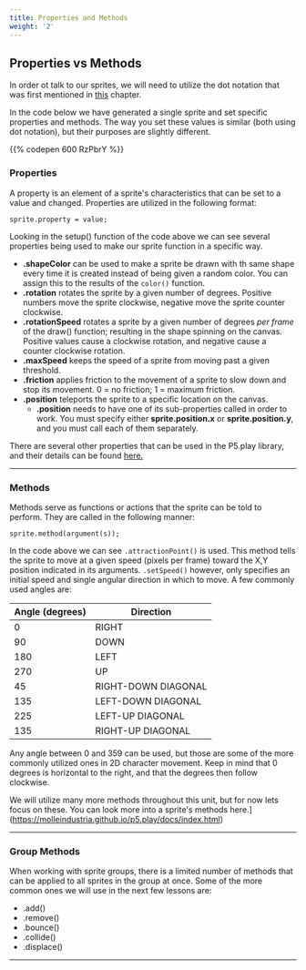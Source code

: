 ```yaml
---
title: Properties and Methods
weight: '2'
---
```


## Properties vs Methods

In order ot talk to our sprites, we will need to utilize the dot notation that was first mentioned in [this](https://pdm.lsupathways.org/1_introtocoding/3_reuseitwithmodularcode/2_lesson_2/) chapter.

In the code below we have generated a single sprite and set specific properties and methods. The way you set these values is similar (both using dot notation), but their purposes are slightly different.

{{% codepen 600 RzPbrY %}}

### Properties

A property is an element of a sprite's characteristics that can be set to a value and changed. Properties are utilized in the following format:

```
sprite.property = value;
```

Looking in the setup() function of the code above we can see several properties being used to make our sprite function in a specific way.

* **.shapeColor** can be used to make a sprite be drawn with th same shape every time it is created instead of being given a random color. You can assign this to the results of the `color()` function.
* **.rotation** rotates the sprite by a given number of degrees. Positive numbers move the sprite clockwise, negative move the sprite counter clockwise.
* **.rotationSpeed** rotates a sprite by a given number of degrees _per frame_ of the draw() function; resulting in the shape spinning on the canvas. Positive values cause a clockwise rotation, and negative cause a counter clockwise rotation.
* **.maxSpeed** keeps the speed of a sprite from moving past a given threshold.
* **.friction** applies friction to the movement of a sprite to slow down and stop its movement. 0 = no friction; 1 = maximum friction.
* **.position** teleports the sprite to a specific location on the canvas.
  * **.position** needs to have one of its sub-properties called in order to work. You must specify either **sprite.position.x** or **sprite.position.y**, and you must call each of them separately.

There are several other properties that can be used in the P5.play library, and their details can be found [here.](https://molleindustria.github.io/p5.play/docs/index.html)

---

### Methods

Methods serve as functions or actions that the sprite can be told to perform. They are called in the following manner:

```
sprite.method(argument(s));
```

In the code above we can see `.attractionPoint()` is used. This method tells the sprite to move at a given speed (pixels per frame) toward the X,Y position indicated in its arguments. `.setSpeed()` however, only specifies an initial speed and single angular direction in which to move. A few commonly used angles are:

| Angle (degrees) | Direction                |
| --------------- | ------------------------ |
| 0               | RIGHT                    |
| 90              | DOWN                     |
| 180             | LEFT                     |
| 270             | UP                       |
| 45              | RIGHT-DOWN DIAGONAL      |
| 135             | LEFT-DOWN DIAGONAL       |
| 225             | LEFT-UP DIAGONAL         |
| 135             | RIGHT-UP DIAGONAL        |


Any angle between 0 and 359 can be used, but those are some of the more commonly utilized ones in 2D character movement. Keep in mind that 0 degrees is horizontal to the right, and that the degrees then follow clockwise.

We will utilize many more methods throughout this unit, but for now lets focus on these. You can look more into a sprite's methods here.](https://molleindustria.github.io/p5.play/docs/index.html)

---

### Group Methods

When working with sprite groups, there is a limited number of methods that can be applied to all sprites in the group at once. Some of the more common ones we will use in the next few lessons are: 

* .add()
* .remove()
* .bounce()
* .collide()
* .displace()

---

